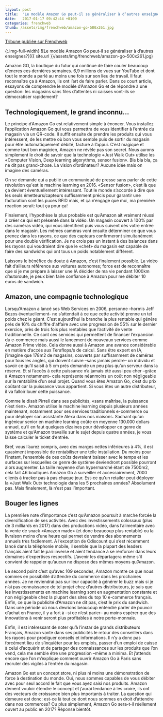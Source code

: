 ```yaml
---
layout: post
title:  "Le modèle Amazon Go peut-il se généraliser à d’autres enseignes?"
date:   2017-01-17 09:42:44 +0100
categories: frenchweb
thumb: /assets/img/frenchweb/amazon-go-500x261.jpg
---
```


[Tribune publiée sur Frenchweb](http://www.frenchweb.fr/le-modele-amazon-go-peut-il-se-generaliser-a-dautres-enseignes-2/274617)  

{:.img-full-width}
![Le modèle Amazon Go peut-il se généraliser à d’autres enseignes?]({{ site.url }}/assets/img/frenchweb/amazon-go-500x261.jpg)

Amazon GO, la boutique du futur qui continue de faire couler beaucoup d’encres ces dernières semaines. 6,9 millions de vues sur YouTube et dont tout le monde a parlé au moins une fois sur son lieu de travail. Il faut reconnaître ça à Amazon, ils ont l’art de faire parler. Dans ce court article, essayons de comprendre le modèle d’Amazon Go et de répondre à une question: les magasins sans files d’attentes ni caisses vont-ils se démocratiser rapidement?

<!--more-->

## Technologiquement, le grand inconnu…
Le principe d’Amazon Go est relativement simple à énoncer. Vous installez l’application Amazon Go qui vous permettra de vous identifier à l’entrée du magasin via un QR-code. Il suffit ensuite de prendre les produits qui vous intéressent, de les mettre où bon vous semble puis de sortir du magasin pour être automatiquement débité, facture à l’appui. C’est magique et comme tout bon magicien, Amazon ne révèle pas son secret. Nous aurons simplement le droit de savoir que la technologie «Just Walk Out» utilise les «Computer Vision, Deep learning algorythms, sensor fusion». Bla bla bla, ça ne dit pas grand-chose. La vision d’ordinateur? Aucune idée mais on imagine des caméras.

On se demande qui a publié un communiqué de presse sans parler de cette révolution qu'est le machine learning en 2016. «Sensor fusion», c’est là que ça devient éventuellement intéressant. Tout le monde s’accorde à dire que les seuls émetteurs/capteurs suffisamment précis pour garantir une facturation sont les puces RFID mais, et ça n’engage que moi, ma première réaction serait: tout ça pour ça!

Finalement, l’hypothèse la plus probable est qu’Amazon ait vraiment réussi à créer ce qui est présenté dans la vidéo. Un magasin couvert à 100% par des caméras vidéo, qui vous identifient puis vous suivent dès votre entrée dans le magasin. Les mêmes caméras vont ensuite déterminer ce que vous prenez dans les rayons, ce que des capteurs confirmeront simultanément pour une double vérification. Je ne crois pas un instant à des balances dans les rayons qui voudraient dire que le «chef» du magasin est capable de faire des sandwichs qui ont tous un poids notablement différent.

Laissons le bénéfice du doute à Amazon, c’est finalement possible. La vidéo fait d’ailleurs référence aux voitures autonomes; force est de reconnaître que si je me prépare à laisser une IA décider de ma vie pendant 1000km d’autoroute, je peux bien faire confiance à Amazon pour me débiter 10 euros de sandwich.

## Amazon, une compagnie technologique
Lorsqu’Amazon a lancé ses Web Services en 2006, personne –hormis Jeff Bezos éventuellement-  ne s’attendait à ce que cette activité prenne un tel poids chez le géant. C’est aujourd’hui la branche la plus rentable qui génère près de 16% du chiffre d'affaire avec une progression de 55% sur le dernier exercice, près de trois fois plus rentables que l’activité de vente traditionnelle. Ce sont ces services qui permettent de financer l’expansion du e-commerce mais aussi le lancement de nouveaux services comme Amazon Prime vidéo. Cela donne aussi à Amazon une avance considérable en matière d’accès aux Teraflops/s de calcul. Sans être expert en IA, j’imagine que 178m2 de magasins, couverts par suffisamment de caméras pour tous les angles, qui doivent suivre –sans jamais perdre– un individu et savoir ce qu’il saisit à 5 cm près demande un peu plus qu’un serveur dans la réserve. Et si l’accès à cette puissance n’a jamais été aussi peu cher –grâce à Amazon notamment– cela représente néanmoins un coût non négligeable sur la rentabilité d’un seul projet. Quand vous êtes Amazon Go, c’est du prix coûtant car la puissance vous appartient. Si vous êtes un autre distributeur, il va falloir louer cette puissance.

Comme le disait Pirreli dans ses publicités, «sans maîtrise, la puissance n’est rien». Amazon utilise le machine learning depuis plusieurs années maintenant, notamment pour ses services traditionnels e-commerce ou pour déployer son assistante Alexa dans nos maisons. Sachant qu’un ingénieur senior en machine learning coûte en moyenne 130.000 dollars annuel, qu’il en faut quelques dizaines pour développer ce genre de système et qu’Amazon travaille sur le sujet depuis quatre années, je vous laisse calculer le ticket d’entrée.

Bref, vous l’aurez compris, avec des marges nettes inférieures à 4%, il est quasiment impossible de rentabiliser une telle installation. Du moins pour l’instant, l’ensemble de ces coûts devraient baisser avec le temps et les surfaces sur lesquelles ce genre de système deviendront possible pourront alors augmenter. La taille moyenne d’un hypermarché étant de 7500m2, cela fait 46 boutiques Amazon Go à surveiller et accessoirement, 7000 clients à tracker pas à pas chaque jour. Est-ce qu’un retailer peut déployer la «Just Walk Out» technologie dans les 5 prochaines années? Absolument pas. Mais finalement, là n’est pas l’important.

## Bouger les lignes
La première note d’importance c’est qu’Amazon poursuit à marche forcée la diversification de ses activités. Avec des investissements colossaux (plus de 3 milliards en 2017) dans des productions vidéo, dans l’alimentaire avec la vente de snack «Amazon made» (et donc beaucoup plus rentable) ou la livraison moins d’une heure qui permet de vendre des abonnements annuels très facilement. A l’exception de Cdiscount qui s’est récemment lancé dans la téléphonie mobile, il semble que la plupart des leaders français aient fait le pari inverse et aient tendance à se renforcer dans leurs domaines d’expertises respectifs. L’avenir les départagera même s’il convient de rappeler qu’aucun ne dispose des mêmes moyens qu’Amazon.

Le second point c’est qu’avec 109 secondes, Amazon montre ce que nous sommes en possibilité d’attendre du commerce dans les prochaines années. Je ne reviendrai pas sur leur capacité à générer le buzz mais si je n’ai pas connaissance de tel projet chez d’autres distributeurs, je sais que les investissements en machine learning sont en augmentation constante et non négligeable chez la plupart des sites du top 10 e-commerce français. Enfin, ce que la publicité d’Amazon ne dit pas, c’est le prix du sandwich. Dans une période où nous devrions beaucoup entendre parler de pouvoir d’achat en France, il y a fort à –si ce n’est parier– au moins espérer que des innovations à venir seront plus profitables à notre porte-monnaie.

Enfin, il est intéressant de noter qu’à l’instar de grands distributeurs Français, Amazon vante dans ses publicités le retour des conseillers dans les rayons pour prodiguer conseils et informations. Il n’y a donc pas forcément lieu de s’inquiéter pour les emplois, passer d’un emploi de caisse à celui d’acquérir et de partager des connaissances sur les produits que l’on vend, cela me semble être une progression –même a minima. Et j’attends encore que l’on m’explique comment ouvrir Amazon Go à Paris sans recruter des vigiles à l’entrée du magasin.

Amazon Go est un concept store, ni plus ni moins une démonstration de force à destination du monde. Oui, nous sommes capables de vous débiter avec pour seul accord le fait que vous ayez saisi nos produits. Amazon dément vouloir étendre le concept et j’aurai tendance à les croire, ils ont des vecteurs de croissance bien plus importants à traiter. La question qui demeure est donc: est-ce là tout ce dont nous sommes en droit d’attendre dans nos commerces? Ou plus simplement, Amazon Go sera-t-il réellement ouvert au public en 2017? Réponse bientôt.